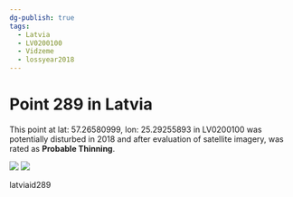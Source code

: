 ```yaml
---
dg-publish: true
tags:
  - Latvia
  - LV0200100
  - Vidzeme
  - lossyear2018
---
```


# Point 289 in Latvia

This point at lat: 57.26580999, lon: 25.29255893 in LV0200100 was potentially disturbed in 2018 and after evaluation of satellite imagery, was rated as **Probable Thinning**.

<div class='juxtapose' data-showcredits='false'>
<img src='https://baserow-backend-production20240528124524339000000001.s3.amazonaws.com/user_files/6kGbaqenXxkZTtdiqPS3CuoWZgL0grya_e5a7a83c26c540083bbce298578dcf9110b544ada2dff4b84e9a6fd0f384177e.png' data-label='September 2017' />
<img src='https://baserow-backend-production20240528124524339000000001.s3.amazonaws.com/user_files/Ck1nWU2fyGZAWPZAWLYIs35MBw2JMVeW_b13ed820c12e97c701514aec38fc22dddf7077743c8b72184351411c7fd390fc.png' data-label='May 2024' />
</div>

latviaid289